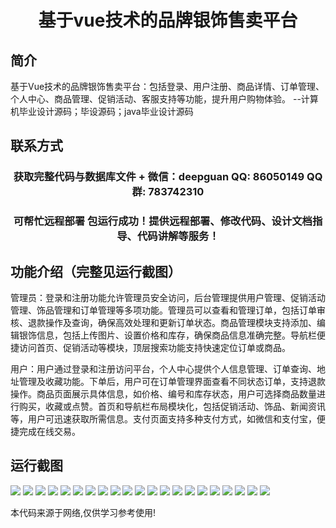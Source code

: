 <p><h1 align="center">基于vue技术的品牌银饰售卖平台</h1></p>

## 简介
基于Vue技术的品牌银饰售卖平台：包括登录、用户注册、商品详情、订单管理、个人中心、商品管理、促销活动、客服支持等功能，提升用户购物体验。    --计算机毕业设计源码；毕设源码；java毕业设计源码


## 联系方式
<p><h3 align="center">获取完整代码与数据库文件 + 微信：deepguan QQ: 86050149 QQ群: 783742310</h3></p>
<p><h3 align="center">可帮忙远程部署 包运行成功！提供远程部署、修改代码、设计文档指导、代码讲解等服务！</h3></p>

## 功能介绍（完整见运行截图）
管理员：登录和注册功能允许管理员安全访问，后台管理提供用户管理、促销活动管理、饰品管理和订单管理等多项功能。管理员可以查看和管理订单，包括订单审核、退款操作及查询，确保高效处理和更新订单状态。商品管理模块支持添加、编辑银饰信息，包括上传图片、设置价格和库存，确保商品信息准确完整。导航栏便捷访问首页、促销活动等模块，顶层搜索功能支持快速定位订单或商品。

用户：用户通过登录和注册访问平台，个人中心提供个人信息管理、订单查询、地址管理及收藏功能。下单后，用户可在订单管理界面查看不同状态订单，支持退款操作。商品页面展示具体信息，如价格、编号和库存状态，用户可选择商品数量进行购买，收藏或点赞。首页和导航栏布局模块化，包括促销活动、饰品、新闻资讯等，用户可迅速获取所需信息。支付页面支持多种支付方式，如微信和支付宝，便捷完成在线交易。


## 运行截图
![](img/001.jpg)
![](img/002.jpg)
![](img/003.jpg)
![](img/004.jpg)
![](img/005.jpg)
![](img/006.jpg)
![](img/007.jpg)
![](img/008.jpg)
![](img/009.jpg)
![](img/010.jpg)
![](img/011.jpg)
![](img/012.jpg)
![](img/013.jpg)
![](img/014.jpg)
![](img/015.jpg)
![](img/016.jpg)
![](img/017.jpg)
![](img/018.jpg)
![](img/019.jpg)
![](img/020.jpg)
![](img/021.jpg)

<p>本代码来源于网络,仅供学习参考使用!</p>
